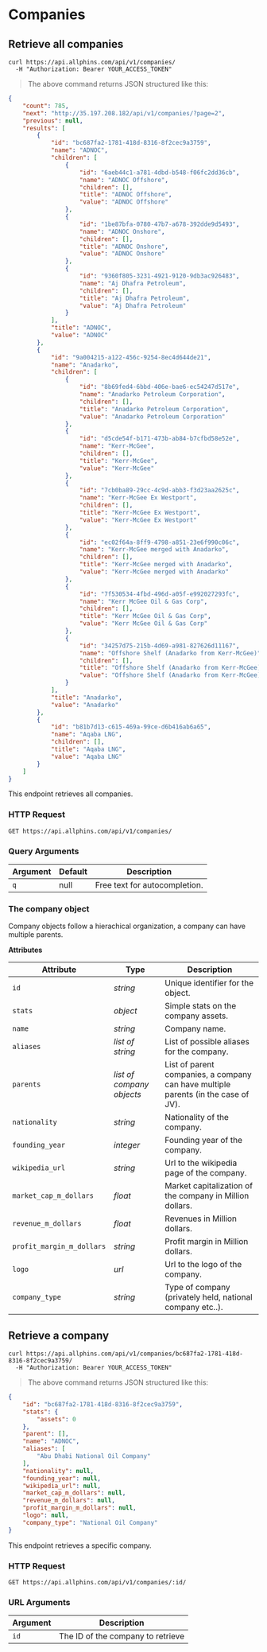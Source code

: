 # Companies

## Retrieve all companies

```shell
curl https://api.allphins.com/api/v1/companies/
  -H "Authorization: Bearer YOUR_ACCESS_TOKEN"
```

> The above command returns JSON structured like this:

```json
{
    "count": 785,
    "next": "http://35.197.208.182/api/v1/companies/?page=2",
    "previous": null,
    "results": [
        {
            "id": "bc687fa2-1781-418d-8316-8f2cec9a3759",
            "name": "ADNOC",
            "children": [
                {
                    "id": "6aeb44c1-a781-4dbd-b548-f06fc2dd36cb",
                    "name": "ADNOC Offshore",
                    "children": [],
                    "title": "ADNOC Offshore",
                    "value": "ADNOC Offshore"
                },
                {
                    "id": "1be87bfa-0780-47b7-a678-392dde9d5493",
                    "name": "ADNOC Onshore",
                    "children": [],
                    "title": "ADNOC Onshore",
                    "value": "ADNOC Onshore"
                },
                {
                    "id": "9360f805-3231-4921-9120-9db3ac926483",
                    "name": "Aj Dhafra Petroleum",
                    "children": [],
                    "title": "Aj Dhafra Petroleum",
                    "value": "Aj Dhafra Petroleum"
                }
            ],
            "title": "ADNOC",
            "value": "ADNOC"
        },
        {
            "id": "9a004215-a122-456c-9254-8ec4d644de21",
            "name": "Anadarko",
            "children": [
                {
                    "id": "8b69fed4-6bbd-406e-bae6-ec54247d517e",
                    "name": "Anadarko Petroleum Corporation",
                    "children": [],
                    "title": "Anadarko Petroleum Corporation",
                    "value": "Anadarko Petroleum Corporation"
                },
                {
                    "id": "d5cde54f-b171-473b-ab84-b7cfbd58e52e",
                    "name": "Kerr-McGee",
                    "children": [],
                    "title": "Kerr-McGee",
                    "value": "Kerr-McGee"
                },
                {
                    "id": "7cb0ba89-29cc-4c9d-abb3-f3d23aa2625c",
                    "name": "Kerr-McGee Ex Westport",
                    "children": [],
                    "title": "Kerr-McGee Ex Westport",
                    "value": "Kerr-McGee Ex Westport"
                },
                {
                    "id": "ec02f64a-8ff9-4798-a851-23e6f990c06c",
                    "name": "Kerr-McGee merged with Anadarko",
                    "children": [],
                    "title": "Kerr-McGee merged with Anadarko",
                    "value": "Kerr-McGee merged with Anadarko"
                },
                {
                    "id": "7f530534-4fbd-496d-a05f-e992027293fc",
                    "name": "Kerr McGee Oil & Gas Corp",
                    "children": [],
                    "title": "Kerr McGee Oil & Gas Corp",
                    "value": "Kerr McGee Oil & Gas Corp"
                },
                {
                    "id": "34257d75-215b-4d69-a981-827626d11167",
                    "name": "Offshore Shelf (Anadarko from Kerr-McGee)",
                    "children": [],
                    "title": "Offshore Shelf (Anadarko from Kerr-McGee)",
                    "value": "Offshore Shelf (Anadarko from Kerr-McGee)"
                }
            ],
            "title": "Anadarko",
            "value": "Anadarko"
        },
        {
            "id": "b81b7d13-c615-469a-99ce-d6b416ab6a65",
            "name": "Aqaba LNG",
            "children": [],
            "title": "Aqaba LNG",
            "value": "Aqaba LNG"
        }
    ]
}
```

This endpoint retrieves all companies.

### HTTP Request

`GET https://api.allphins.com/api/v1/companies/`

### Query Arguments

Argument | Default | Description
--------- | ------- | -----------
`q` | null | Free text for autocompletion.


### The company object

Company objects follow a hierachical organization, a company can have multiple parents.

**Attributes**

Attribute | Type | Description
--------- | ------- | -----------
`id` | *string* | Unique identifier for the object.
`stats` | *object* | Simple stats on the company assets.
`name` | *string* | Company name.
`aliases` | *list of string* | List of possible aliases for the company.
`parents` | *list of company objects* | List of parent companies, a company can have multiple parents (in the case of JV).
`nationality` | *string* | Nationality of the company.
`founding_year` | *integer* | Founding year of the company.
`wikipedia_url` | *string* | Url to the wikipedia page of the company.
`market_cap_m_dollars` | *float* | Market capitalization of the company in Million dollars.
`revenue_m_dollars` | *float* | Revenues in Million dollars.
`profit_margin_m_dollars` | *string* | Profit margin in Million dollars.
`logo` | *url* | Url to the logo of the company.
`company_type` | *string* | Type of company (privately held, national company etc..).


## Retrieve a company

```shell
curl https://api.allphins.com/api/v1/companies/bc687fa2-1781-418d-8316-8f2cec9a3759/
  -H "Authorization: Bearer YOUR_ACCESS_TOKEN"
```

> The above command returns JSON structured like this:

```json
{
    "id": "bc687fa2-1781-418d-8316-8f2cec9a3759",
    "stats": {
        "assets": 0
    },
    "parent": [],
    "name": "ADNOC",
    "aliases": [
        "Abu Dhabi National Oil Company"
    ],
    "nationality": null,
    "founding_year": null,
    "wikipedia_url": null,
    "market_cap_m_dollars": null,
    "revenue_m_dollars": null,
    "profit_margin_m_dollars": null,
    "logo": null,
    "company_type": "National Oil Company"
}
```

This endpoint retrieves a specific company.

### HTTP Request

`GET https://api.allphins.com/api/v1/companies/:id/`

### URL Arguments

Argument | Description
--------- | -----------
`id` | The ID of the company to retrieve
